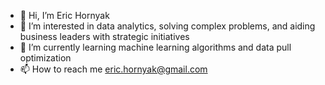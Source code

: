 - 👋 Hi, I’m Eric Hornyak
- 👀 I’m interested in data analytics, solving complex problems, and aiding business leaders with strategic initiatives
- 🌱 I’m currently learning machine learning algorithms and data pull optimization
- 📫 How to reach me eric.hornyak@gmail.com

<!---
ehornyak/ehornyak is a ✨ special ✨ repository because its `README.md` (this file) appears on your GitHub profile.
You can click the Preview link to take a look at your changes.
--->
